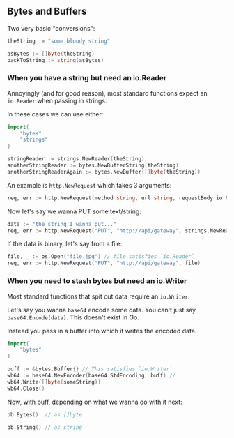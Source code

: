 ## Bytes and Buffers

Two very basic "conversions":

```go
theString := "some bloody string"

asBytes := []byte(theString)
backToString := string(asBytes)
```

### When you have a string but need an io.Reader

Annoyingly (and for good reason), most standard functions expect an `io.Reader` when passing in strings.

In these cases we can use either: 

```go
import(
	"bytes"
	"strings"
)

stringReader := strings.NewReader(theString)
anotherStringReader := bytes.NewBufferString(theString)
anotherStringReaderAgain := bytes.NewBuffer([]byte(theString))
```

An example is  `http.NewRequest` which takes 3 arguments:

```go
req, err := http.NewRequest(method string, url string, requestBody io.Reader)
```

Now let's say we wanna PUT some text/string:

```go
data := "the string I wanna put..."
req, err := http.NewRequest("PUT", "http://api/gateway", strings.NewReader(data))
```

If the data is binary, let's say from a file:

```go
file, _ := os.Open("file.jpg") // file satisfies `io.Reader`
req, err := http.NewRequest("PUT", "http://api/gateway", file)
```

### When you need to stash bytes but need an io.Writer

Most standard functions that spit out data require an `io.Writer`.

Let's say you wanna `base64` encode some data. You can't just say `base64.Encode(data)`. This doesn't exist in Go. 

Instead you pass in a buffer into which it writes the encoded data.

```go
import(
	"bytes"
)

buff := &bytes.Buffer{} // This satisfies `io.Writer`
wb64 := base64.NewEncoder(base64.StdEncoding, buff) //
wb64.Write([]byte(someString))
wb64.Close()
```

Now, with buff, depending on what we wanna do with it next:

```go
bb.Bytes()	// as []byte

bb.String() // as string
```

















